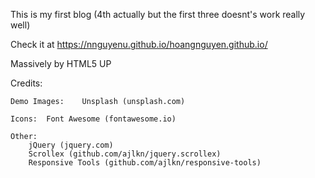This is my first blog (4th actually but the first three doesnt's work really well)

Check it at https://nnguyenu.github.io/hoangnguyen.github.io/



Massively by HTML5 UP

Credits:

	Demo Images:	Unsplash (unsplash.com)

	Icons:	Font Awesome (fontawesome.io)

	Other:
		jQuery (jquery.com)
		Scrollex (github.com/ajlkn/jquery.scrollex)
		Responsive Tools (github.com/ajlkn/responsive-tools)
